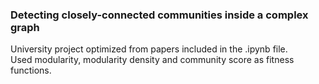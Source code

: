 ### Detecting closely-connected communities inside a complex graph
University project optimized from papers included in the .ipynb file. <br/>
Used modularity, modularity density and community score as fitness functions.
